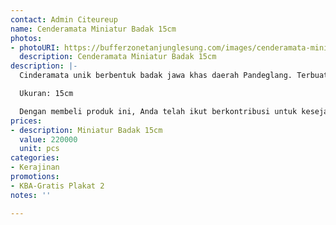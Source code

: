 ```yaml
---
contact: Admin Citeureup
name: Cenderamata Miniatur Badak 15cm
photos:
- photoURI: https://bufferzonetanjunglesung.com/images/cenderamata-miniatur-badak-15cm-1-2.jpeg
  description: Cenderamata Miniatur Badak 15cm
description: |-
  Cinderamata unik berbentuk badak jawa khas daerah Pandeglang. Terbuat dari bahan kayu yang diukir menjadi bentuk badak, miniatur ini menjadi sangat menarik dan wajib dimiliki. Miniatur ini juga dilengkapi dengan kotak mika. Cocok untuk dipajang dan mempercantik ruangan Anda.

  Ukuran: 15cm

  Dengan membeli produk ini, Anda telah ikut berkontribusi untuk kesejahteraan kelompok masyarakat di desa kami.
prices:
- description: Miniatur Badak 15cm
  value: 220000
  unit: pcs
categories:
- Kerajinan
promotions:
- KBA-Gratis Plakat 2
notes: ''

---
```


